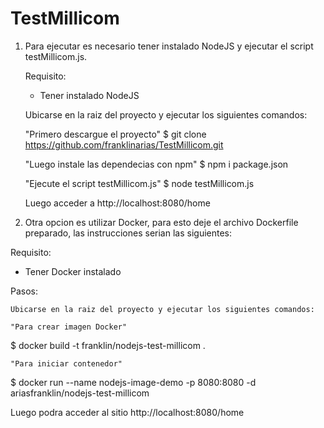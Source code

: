 # TestMillicom

1) Para ejecutar es necesario tener instalado NodeJS y ejecutar el script testMillicom.js.
   
   Requisito:
   
   * Tener instalado NodeJS

   Ubicarse en la raiz del proyecto y ejecutar los siguientes comandos:
   
   "Primero descargue el proyecto"
      $ git clone https://github.com/franklinarias/TestMillicom.git
      
   "Luego instale las dependecias con npm" 
      $ npm i package.json
      
   "Ejecute el script testMillicom.js"
      $ node testMillicom.js
   
   Luego acceder a 
   http://localhost:8080/home


2) Otra opcion es utilizar Docker, para esto deje el archivo Dockerfile preparado, las instrucciones serian las siguientes:

Requisito: 

* Tener Docker instalado

Pasos:

    Ubicarse en la raiz del proyecto y ejecutar los siguientes comandos:
    
    "Para crear imagen Docker"
  $ docker build -t franklin/nodejs-test-millicom .

    "Para iniciar contenedor" 
  $ docker run --name nodejs-image-demo -p 8080:8080 -d ariasfranklin/nodejs-test-millicom
  
  Luego podra acceder al sitio
  http://localhost:8080/home
